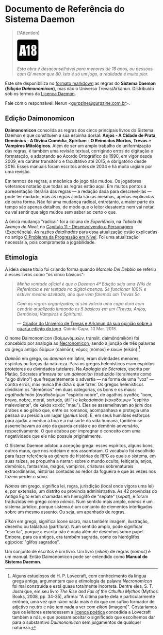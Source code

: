 # Documento de Referência do Sistema Daemon

> [!Attention]
>
> [![Classind](./_media/ClassInd_Auto_18.png "Autoclassificação Indicativa 18 anos")](https://pt.wikipedia.org/wiki/Sistema_de_Classifica%C3%A7%C3%A3o_Indicativa_Brasileiro#Autoclassifica%C3%A7%C3%A3o)
>
> _Esta obra é desaconselhável para menores de 18 anos, ou pessoas com QI menor que 80. Isto é só um jogo, a realidade é muito pior._

Este site disponibiliza no [formato markdown](extra_01-manifesto.md) as regras do **Sistema Daemon (_Edição Daimonomicon_)**, mas não o Universo Trevas/Arkanun. Distribuído sob os termos da [Licença Daemon](LICENSE.md).

Fale com o responsável: Nerun \<gurpzine@gurpzine.com.br\>.

## Edição Daimonomicon

__Daimonomicon__ consolida as regras dos cinco principais livros do Sistema Daemon e que constituem a sua espinha dorsal: __Anjos - A Cidade de Prata__, __Demônios - A Divina Comédia__, __Spiritum - O Reino dos Mortos__, __Trevas__ e __Vampiros Mitológicos__. Além de ser um amplo trabalho de uniformização das regras, é também uma revisão textual, corrigindo erros de digitação e formatação, e adaptando ao Acordo Ortográfico de 1990, em vigor desde 2009, em caráter transitório e facultativo até 2015, e obrigatório desde 2016. Esses manuais foram escritos antes de 2004 e há muito urgiam por uma revisão.

Em termos de regras, a mecânica do jogo não mudou. Os jogadores veteranos notarão que todas as regras estão aqui. Em muitos pontos a apresentação literária das regras — a redação dada para descrevê-las — pode ter mudado, mas as regras ainda são as mesmas, apenas explicadas de outra forma. Não foi uma mudança radical, entretanto, a maior parte do tempo são apenas detalhes, de modo que o leitor desatento nem vai notar, ou vai sentir que algo mudou sem saber ao certo o que.

A única mudança "radical" foi a coluna de _Experiência_, na _Tabela de Avanço de Nível_, no [Capítulo 11 - Desenvolvendo o Personagem (Experiência)](11_experiencia.md). As razões _detalhadas_ para essa atualização estão explicadas no artigo [O Problema da Progressão em Nível](extra_02-o_problema_da_progressao_em_nivel.md). Foi uma atualização necessária, pois comprometia a jogabilidade.

## Etimologia

A ideia desse título foi criando forma quando _Marcelo Del Debbio_ se referiu à esses livros como "os cinco básicos":

> _Minha vontade oficial é que o Daemon 4ª Edição seja uma Wiki de Referência e ser testado no digital apenas. Se funcionar 100% e estiver mesmo azeitado, ano que vem faremos um Trevas 5e._
> 
> _Com as regras organizadas, aí sim valeria uma capa dura com cenário atualizado juntando os 5 básicos em um (Trevas, Anjos, Demônios, Vampiros e Spiritum)._
>
> &mdash; [Criador do Universo de Trevas e Arkanun dá sua opinião sobre a quarta edição do jogo](https://quintacapa.com.br/criador-do-universo-de-trevas-e-arkanun-da-sua-opiniao-sobre-a-quarta-edicao-do-jogo). Quinta Capa, 10 Mar. 2018.

O nome Daimonomicon (δαίμωνόμικών, translit. daímōnómikón) foi concebido por analogia ao [Necronomicon](https://pt.wikipedia.org/wiki/Necronomicon#Necronomicon), sendo a junção de três palavras do grego antigo: δαίμων (daímōn), νόμος (nómos) e εικών (eikón).[^1] <br>

_Daímōn_ em grego, ou _daemon_ em latim, eram divindades menores, espíritos ou forças da natureza. Para os gregos helenísticos eram espíritos protetores ou divindades tutelares. Na _Apologia de Sócrates_, escrita por Platão, Sócrates afirmava ter um _daimonion_ (traduzido literalmente como "algo divino") que frequentemente o advertia — na forma de uma "voz" — contra erros, mas nunca lhe dizia o que fazer. Os gregos helenísticos dividiram os "demônios" em duas categorias, os bons e os maus: _agathodaímōn_ (ἀγαθοδαίμων "espírito nobre", de agathós ἀγαθός "bom, bravo, nobre, moral, sortudo, útil") e _kakodaímōn_ (κακοδαίμων "espírito malevolente", de kakós κακός "mau"). Eles se assemelhavam ao _jinni_ dos árabes e ao _gênio_ que, entre os romanos, acompanhava e protegia uma pessoa ou presidia um lugar (_genius loci_). E, em seus humildes esforços para ajudar a mediar a boa e a má sorte da vida humana, também se assemelhavam ao anjo da guarda cristão e ao demônio adversário, respectivamente. O que acabou por impregnar o conceito com uma negatividade que ele não possuía originalmente.

O Sistema Daemon adotou a acepção grega: esses espíritos, alguns bons, outros maus, que nos rodeiam e nos assombram. O vocábulo foi escolhido para fazer referência ao gênero de histórias de RPG as quais o sistema, em suas raízes, se propunha a narrar: sobre o mundo oculto, feitiçaria, anjos, demônios, fantasmas, magos, vampiros, criaturas sobrenaturais extraordinárias, histórias contadas ao redor da fogueira e que às vezes nos fazem perder o sono.

_Nómos_ em grego, significa lei, regra, jurisdição (local onde vigora uma lei) e, por extensão, um distrito ou província administrativa. As 42 províncias do Antigo Egito eram chamadas em hieróglifo de "sepate" (_sepat_), e foram traduzidas em grego como _nómos_. Num sentido mais amplo, _nómos_ é um sistema jurídico, porque sistema é um conjunto de elementos interligados sobre um mesmo assunto. Ou seja, um apanhado de regras.

_Eikón_ em grego, significa ícone sacro, mas também imagem, ilustração, desenho ou tablatura (partitura). Num sentido amplo, pode significar "escrita", porque a escrita não é nada além de desenhos sobre papel. Embora, para os antigos, era também sagrada, como os hieróglifos egípcios: "glifos sagrados".

Um conjunto de escritos é um livro. Um livro (_eikón_) de regras (_nómos_) é um manual. Então Daimonomicon pode ser entendido como __Manual do Sistema Daemon__.

[^1]: Alguns estudiosos de H. P. Lovecraft, com conhecimento da língua grega antiga, argumentam que a etimologia da palavra _Necronomicon_ foi mal construída e está quase totalmente incorreta. Dentre eles, S. T. Joshi que, em seu livro _The Rise and Fall of the Cthulhu Mythos_ (Mythos Books, 2008, pp. 34-35), afirma: "A última parte dela é particularmente errônea, uma vez que _-ikon_ nada mais é do que um sufixo formador de adjetivo neutro e não tem nada a ver com _eikón_ (imagem)". Gostaríamos que os leitores estendessem a [licença poética](https://pt.wikipedia.org/wiki/Licen%C3%A7a_po%C3%A9tica) concedida a Lovecraft também a nós, e que possam aceitar o significado que escolhemos dar para o substantivo _Daimonomicon_ sem julgamentos de qualquer natureza.

